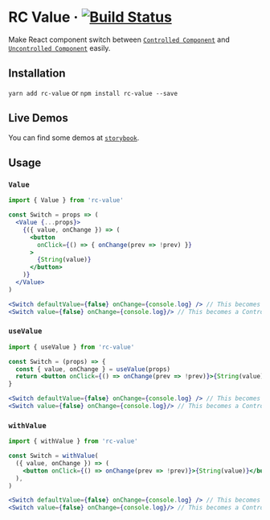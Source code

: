 # RC Value &middot; [![Build Status](https://travis-ci.org/beizhedenglong/rc-value.svg?branch=master)](https://travis-ci.org/beizhedenglong/rc-value)
Make React component switch between [`Controlled Component`](https://reactjs.org/docs/forms.html#controlled-components) and [`Uncontrolled Component`](https://reactjs.org/docs/uncontrolled-components.html) easily.

## Installation
`yarn add rc-value` or `npm install rc-value --save`

## Live Demos
You can find some demos at [`storybook`](https://beizhedenglong.github.io/rc-value/).

## Usage

### `Value`
```jsx
import { Value } from 'rc-value'

const Switch = props => (
  <Value {...props}>
    {({ value, onChange }) => (
      <button
        onClick={() => { onChange(prev => !prev) }}
      >
        {String(value)}
      </button>
    )}
  </Value>
)

<Switch defaultValue={false} onChange={console.log} /> // This becomes an Uncontrolled Switch
<Switch value={false} onChange={console.log}/> // This becomes a Controlled Switch
```

### `useValue`
```jsx
import { useValue } from 'rc-value'

const Switch = (props) => {
  const { value, onChange } = useValue(props)
  return <button onClick={() => onChange(prev => !prev)}>{String(value)}</button>
}

<Switch defaultValue={false} onChange={console.log} /> // This becomes an Uncontrolled Switch
<Switch value={false} onChange={console.log}/> // This becomes a Controlled Switch
```

### `withValue`

```jsx
import { withValue } from 'rc-value'

const Switch = withValue(
  ({ value, onChange }) => (
    <button onClick={() => onChange(prev => !prev)}>{String(value)}</button>
  ),
)

<Switch defaultValue={false} onChange={console.log} /> // This becomes an Uncontrolled Switch
<Switch value={false} onChange={console.log}/> // This becomes a Controlled Switch
```